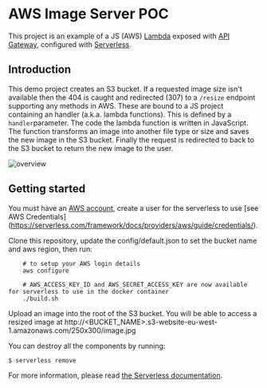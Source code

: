 AWS Image Server POC
====================

This project is an example of a JS (AWS)
[Lambda](https://aws.amazon.com/lambda/) exposed with [API
Gateway](https://aws.amazon.com/api-gateway/), configured with
[Serverless](https://serverless.com/).


## Introduction

This demo project creates an S3 bucket. If a requested image size isn't available then the
404 is caught and redirected (307) to a `/resize` endpoint supporting any methods in AWS.
These are bound to a JS project containing an handler (a.k.a. lambda functions).
This is defined by a `handler`parameter. The code the lambda function is written in JavaScript.
The function transforms an image into another file type or size and saves the new image in the S3 bucket.
Finally the request is redirected to back to the S3 bucket to return the new image to the user.

![overview](./overview.png)

## Getting started

You must have an [AWS account](http://aws.amazon.com/), create a user for the serverless to use [see AWS Credentials] (https://serverless.com/framework/docs/providers/aws/guide/credentials/).

Clone this repository, update the config/default.json to set the bucket name and aws region, then run:

```
    # to setup your AWS login details
    aws configure

    # AWS_ACCESS_KEY_ID and AWS_SECRET_ACCESS_KEY are now available for serverless to use in the docker container
    ./build.sh

```
Upload an image into the root of the S3 bucket.
You will be able to access a resized image at http://<BUCKET_NAME>.s3-website-eu-west-1.amazonaws.com/250x300/image.jpg


You can destroy all the components by running:

    $ serverless remove

For more information, please read [the Serverless
documentation](https://serverless.com/framework/docs/).
